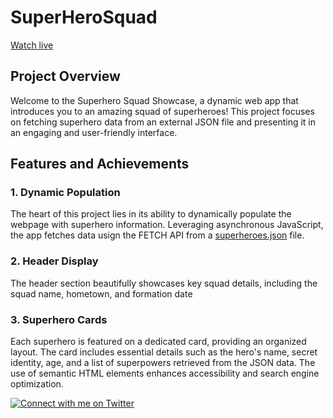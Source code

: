 # SuperHeroSquad

[Watch live](https://velvet-jedi.github.io/SuperHeroSquad/)

## Project Overview

Welcome to the Superhero Squad Showcase, a dynamic web app that introduces you to an amazing squad of superheroes! This project focuses on fetching superhero data from an external JSON file and presenting it in an engaging and user-friendly interface.

## Features and Achievements

### 1. Dynamic Population

The heart of this project lies in its ability to dynamically populate the webpage with superhero information. Leveraging asynchronous JavaScript, the app fetches data usign the FETCH API from a [superheroes.json](https://mdn.github.io/learning-area/javascript/oojs/json/superheroes.json) file.

### 2. Header Display

The header section beautifully showcases key squad details, including the squad name, hometown, and formation date

### 3. Superhero Cards

Each superhero is featured on a dedicated card, providing an organized layout. The card includes essential details such as the hero's name, secret identity, age, and a list of superpowers retrieved from the JSON data. The use of semantic HTML elements enhances accessibility and search engine optimization.


[![Connect with me on Twitter](https://img.shields.io/twitter/follow/Sensei_Gakusei?style=social)](https://twitter.com/Sensei_Gakusei)

